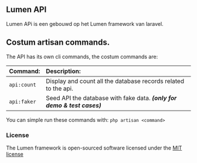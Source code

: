 ## Lumen API

Lumen APi is een gebouwd op het Lumen framework van laravel.

## Costum artisan commands.

The API has its own cli commands, the costum commands are:

| Command:    | Description:                                                             |
| :---------- | :----------------------------------------------------------------------- |
| `api:count` | Display and count all the database records related to the api.           |
| `api:faker` | Seed API the database with fake data. ***(only for demo & test cases)*** |

You can simple run these commands with: `php artisan <command>`

### License

The Lumen framework is open-sourced software licensed under the [MIT license](http://opensource.org/licenses/MIT)

